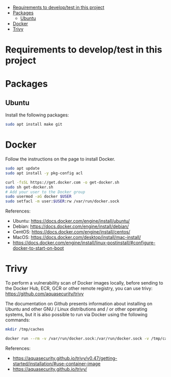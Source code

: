 <!-- TOC -->

- [Requirements to develop/test in this project](#requirements-to-developtest-in-this-project)
- [Packages](#packages)
  - [Ubuntu](#ubuntu)
- [Docker](#docker)
- [Trivy](#trivy)

<!-- TOC -->

# Requirements to develop/test in this project

# Packages

## Ubuntu

Install the following packages:

```bash
sudo apt install make git
```

# Docker

Follow the instructions on the page to install Docker.

```bash
sudo apt update
sudo apt install -y pkg-config acl

curl -fsSL https://get.docker.com -o get-docker.sh
sudo sh get-docker.sh
# Add your user to the Docker group
sudo usermod -aG docker $USER
sudo setfacl -m user:$USER:rw /var/run/docker.sock

```

References:
* Ubuntu: https://docs.docker.com/engine/install/ubuntu/
* Debian: https://docs.docker.com/engine/install/debian/
* CentOS: https://docs.docker.com/engine/install/centos/
* MacOS: https://docs.docker.com/desktop/install/mac-install/
* https://docs.docker.com/engine/install/linux-postinstall/#configure-docker-to-start-on-boot

# Trivy

To perform a vulnerability scan of Docker images locally, before sending to the Docker Hub, ECR, GCR or other remote registry, you can use trivy: https://github.com/aquasecurity/trivy

The documentation on Github presents information about installing on Ubuntu and other GNU / Linux distributions and / or other operating systems, but it is also possible to run via Docker using the following commands:

```bash
mkdir /tmp/caches

docker run --rm -v /var/run/docker.sock:/var/run/docker.sock -v /tmp/caches:/root/.cache/ aquasec/trivy image IMAGE_NAME:IMAGE_TAG
```

References:
* https://aquasecurity.github.io/trivy/v0.47/getting-started/installation/#use-container-image
* https://aquasecurity.github.io/trivy/
